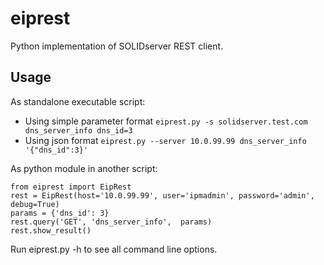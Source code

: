 # eiprest

Python implementation of SOLIDserver REST client.

## Usage

As standalone executable script:

  - Using simple parameter format
    `eiprest.py -s solidserver.test.com dns_server_info dns_id=3`
  - Using json format
    `eiprest.py --server 10.0.99.99 dns_server_info '{"dns_id":3}'`

As python module in another script:

```
from eiprest import EipRest
rest = EipRest(host='10.0.99.99', user='ipmadmin', password='admin', debug=True)
params = {'dns_id': 3}
rest.query('GET', 'dns_server_info',  params)
rest.show_result()
```

Run eiprest.py -h to see all command line options.